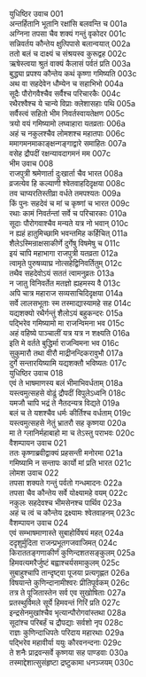 युधिष्ठिर उवाच	001  
अन्तर्हितानि भूतानि रक्षांसि बलवन्ति च	001a  
अग्निना तपसा चैव शक्यं गन्तुं वृकोदर	001c  
सन्निवर्तय कौन्तेय क्षुत्पिपासे बलान्वयात्	002a  
ततो बलं च दाक्ष्यं च संश्रयस्व कुरूद्वह	002c  
ऋषेस्त्वया श्रुतं वाक्यं कैलासं पर्वतं प्रति	003a  
बुद्ध्या प्रपश्य कौन्तेय कथं कृष्णा गमिष्यति	003c  
अथ वा सहदेवेन धौम्येन च सहाभिभो	004a  
सूदैः पौरोगवैश्चैव सर्वैश्च परिचारकैः	004c  
रथैरश्वैश्च ये चान्ये विप्राः क्लेशासहाः पथि	005a  
सर्वैस्त्वं सहितो भीम निवर्तस्वायतेक्षण	005c  
त्रयो वयं गमिष्यामो लघ्वाहारा यतव्रताः	006a  
अहं च नकुलश्चैव लोमशश्च महातपाः	006c  
ममागमनमाकाङ्क्षन्गङ्गाद्वारे समाहितः	007a  
वसेह द्रौपदीं रक्षन्यावदागमनं मम	007c  
भीम उवाच	008  
राजपुत्री श्रमेणार्ता दुःखार्ता चैव भारत	008a  
व्रजत्येव हि कल्याणी श्वेतवाहदिदृक्षया	008c  
तव चाप्यरतिस्तीव्रा वर्धते तमपश्यतः	009a  
किं पुनः सहदेवं च मां च कृष्णां च भारत	009c  
रथाः कामं निवर्तन्तां सर्वे च परिचारकाः	010a  
सूदाः पौरोगवाश्चैव मन्यते यत्र नो भवान्	010c  
न ह्यहं हातुमिच्छामि भवन्तमिह कर्हिचित्	011a  
शैलेऽस्मिन्राक्षसाकीर्णे दुर्गेषु विषमेषु च	011c  
इयं चापि महाभागा राजपुत्री यतव्रता	012a  
त्वामृते पुरुषव्याघ्र नोत्सहेद्विनिवर्तितुम्	012c  
तथैव सहदेवोऽयं सततं त्वामनुव्रतः	013a  
न जातु विनिवर्तेत मतज्ञो ह्यहमस्य वै	013c  
अपि चात्र महाराज सव्यसाचिदिदृक्षया	014a  
सर्वे लालसभूताः स्म तस्माद्यास्यामहे सह	014c  
यद्यशक्यो रथैर्गन्तुं शैलोऽयं बहुकन्दरः	015a  
पद्भिरेव गमिष्यामो मा राजन्विमना भव	015c  
अहं वहिष्ये पाञ्चालीं यत्र यत्र न शक्ष्यति	016a  
इति मे वर्तते बुद्धिर्मा राजन्विमना भव	016c  
सुकुमारौ तथा वीरौ माद्रीनन्दिकरावुभौ	017a  
दुर्गे सन्तारयिष्यामि यद्यशक्तौ भविष्यतः	017c  
युधिष्ठिर उवाच	018  
एवं ते भाषमाणस्य बलं भीमाभिवर्धताम्	018a  
यस्त्वमुत्सहसे वोढुं द्रौपदीं विपुलेऽध्वनि	018c  
यमजौ चापि भद्रं ते नैतदन्यत्र विद्यते	019a  
बलं च ते यशश्चैव धर्मः कीर्तिश्च वर्धताम्	019c  
यस्त्वमुत्सहसे नेतुं भ्रातरौ सह कृष्णया	020a  
मा ते ग्लानिर्महाबाहो मा च तेऽस्तु पराभवः	020c  
वैशम्पायन उवाच	021  
ततः कृष्णाब्रवीद्वाक्यं प्रहसन्ती मनोरमा	021a  
गमिष्यामि न सन्तापः कार्यो मां प्रति भारत	021c  
लोमश उवाच	022  
तपसा शक्यते गन्तुं पर्वतो गन्धमादनः	022a  
तपसा चैव कौन्तेय सर्वे योक्ष्यामहे वयम्	022c  
नकुलः सहदेवश्च भीमसेनश्च पार्थिव	023a  
अहं च त्वं च कौन्तेय द्रक्ष्यामः श्वेतवाहनम्	023c  
वैशम्पायन उवाच	024  
एवं सम्भाषमाणास्ते सुबाहोर्विषयं महत्	024a  
ददृशुर्मुदिता राजन्प्रभूतगजवाजिमत्	024c  
किराततङ्गणाकीर्णं कुणिन्दशतसङ्कुलम्	025a  
हिमवत्यमरैर्जुष्टं बह्वाश्चर्यसमाकुलम्	025c  
सुबाहुश्चापि तान्दृष्ट्वा पूजया प्रत्यगृह्णत	026a  
विषयान्ते कुणिन्दानामीश्वरः प्रीतिपूर्वकम्	026c  
तत्र ते पूजितास्तेन सर्व एव सुखोषिताः	027a  
प्रतस्थुर्विमले सूर्ये हिमवन्तं गिरिं प्रति	027c  
इन्द्रसेनमुखांश्चैव भृत्यान्पौरोगवांस्तथा	028a  
सूदांश्च परिबर्हं च द्रौपद्याः सर्वशो नृप	028c  
राज्ञः कुणिन्दाधिपतेः परिदाय महारथाः	029a  
पद्भिरेव महावीर्या ययुः कौरवनन्दनाः	029c  
ते शनैः प्राद्रवन्सर्वे कृष्णया सह पाण्डवाः	030a  
तस्माद्देशात्सुसंहृष्टा द्रष्टुकामा धनञ्जयम्	030c  
